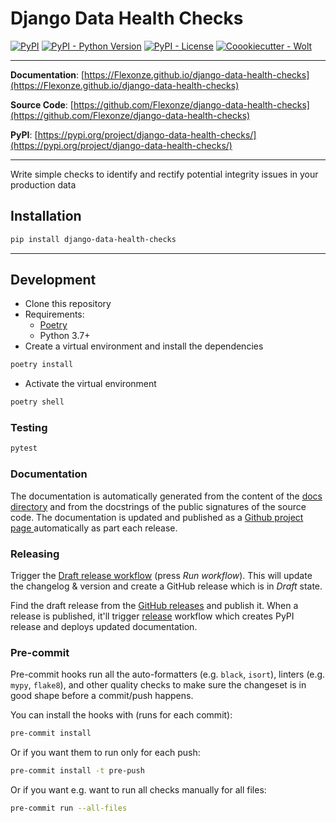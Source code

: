# Django Data Health Checks

[![PyPI](https://img.shields.io/pypi/v/django-data-health-checks?style=flat-square)](https://pypi.python.org/pypi/django-data-health-checks/)
[![PyPI - Python Version](https://img.shields.io/pypi/pyversions/django-data-health-checks?style=flat-square)](https://pypi.python.org/pypi/django-data-health-checks/)
[![PyPI - License](https://img.shields.io/pypi/l/django-data-health-checks?style=flat-square)](https://pypi.python.org/pypi/django-data-health-checks/)
[![Coookiecutter - Wolt](https://img.shields.io/badge/cookiecutter-Wolt-00c2e8?style=flat-square&logo=cookiecutter&logoColor=D4AA00&link=https://github.com/woltapp/wolt-python-package-cookiecutter)](https://github.com/woltapp/wolt-python-package-cookiecutter)


---

**Documentation**: [https://Flexonze.github.io/django-data-health-checks](https://Flexonze.github.io/django-data-health-checks)

**Source Code**: [https://github.com/Flexonze/django-data-health-checks](https://github.com/Flexonze/django-data-health-checks)

**PyPI**: [https://pypi.org/project/django-data-health-checks/](https://pypi.org/project/django-data-health-checks/)

---

Write simple checks to identify and rectify potential integrity issues in your production data

## Installation

```sh
pip install django-data-health-checks
```

---

## Development

* Clone this repository
* Requirements:
  * [Poetry](https://python-poetry.org/)
  * Python 3.7+
* Create a virtual environment and install the dependencies

```sh
poetry install
```

* Activate the virtual environment

```sh
poetry shell
```

### Testing

```sh
pytest
```

### Documentation

The documentation is automatically generated from the content of the [docs directory](./docs) and from the docstrings
 of the public signatures of the source code. The documentation is updated and published as a [Github project page
 ](https://pages.github.com/) automatically as part each release.

### Releasing

Trigger the [Draft release workflow](https://github.com/Flexonze/django-data-health-checks/actions/workflows/draft_release.yml)
(press _Run workflow_). This will update the changelog & version and create a GitHub release which is in _Draft_ state.

Find the draft release from the
[GitHub releases](https://github.com/Flexonze/django-data-health-checks/releases) and publish it. When
 a release is published, it'll trigger [release](https://github.com/Flexonze/django-data-health-checks/blob/master/.github/workflows/release.yml) workflow which creates PyPI
 release and deploys updated documentation.

### Pre-commit

Pre-commit hooks run all the auto-formatters (e.g. `black`, `isort`), linters (e.g. `mypy`, `flake8`), and other quality
 checks to make sure the changeset is in good shape before a commit/push happens.

You can install the hooks with (runs for each commit):

```sh
pre-commit install
```

Or if you want them to run only for each push:

```sh
pre-commit install -t pre-push
```

Or if you want e.g. want to run all checks manually for all files:

```sh
pre-commit run --all-files
```
